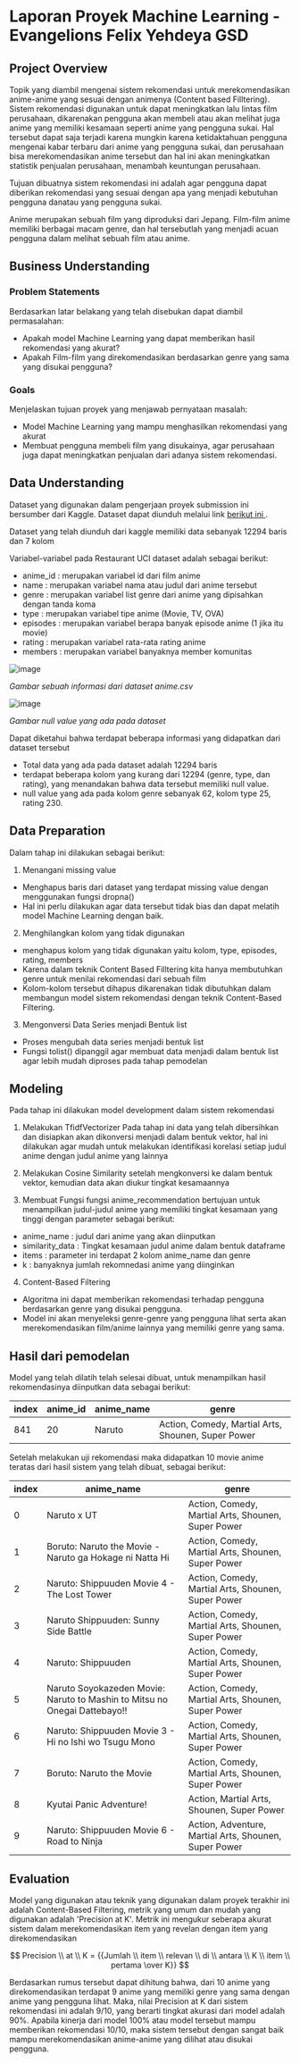 # Laporan Proyek Machine Learning - Evangelions Felix Yehdeya GSD

## Project Overview

Topik yang diambil mengenai sistem rekomendasi untuk merekomendasikan anime-anime yang sesuai dengan animenya (Content based Filltering). Sistem rekomendasi digunakan untuk dapat meningkatkan lalu lintas film perusahaan, dikarenakan pengguna akan membeli atau akan melihat juga anime yang memiliki kesamaan seperti anime yang pengguna sukai. Hal tersebut dapat saja terjadi karena mungkin karena ketidaktahuan pengguna mengenai kabar terbaru dari anime yang pengguna sukai, dan perusahaan bisa merekomendasikan anime tersebut dan hal ini akan meningkatkan statistik penjualan perusahaan, menambah keuntungan perusahaan.

Tujuan dibuatnya sistem rekomendasi ini adalah agar pengguna dapat diberikan rekomendasi yang sesuai dengan apa yang menjadi kebutuhan pengguna danatau yang pengguna sukai.

Anime merupakan sebuah film yang diproduksi dari Jepang. Film-film anime memiliki berbagai macam genre, dan hal tersebutlah yang menjadi acuan pengguna dalam melihat sebuah film atau anime.

## Business Understanding

### Problem Statements

Berdasarkan latar belakang yang telah disebukan dapat diambil permasalahan:

- Apakah model Machine Learning yang dapat memberikan hasil rekomendasi yang akurat?
- Apakah Film-film yang direkomendasikan berdasarkan genre yang sama yang disukai pengguna?

### Goals

Menjelaskan tujuan proyek yang menjawab pernyataan masalah:
- Model Machine Learning yang mampu menghasilkan rekomendasi yang akurat
- Membuat pengguna membeli film yang disukainya, agar perusahaan juga dapat meningkatkan penjualan dari adanya sistem rekomendasi.

## Data Understanding
Dataset yang digunakan dalam pengerjaan proyek submission ini bersumber dari Kaggle. Dataset dapat diunduh melalui link  [berikut ini ](https://www.kaggle.com/datasets/CooperUnion/anime-recommendations-database).

Dataset yang telah diunduh dari kaggle memiliki data sebanyak  12294 baris dan 7 kolom

Variabel-variabel pada Restaurant UCI dataset adalah sebagai berikut:
- anime_id : merupakan variabel id dari film anime 
- name : merupakan variabel nama atau judul dari anime tersebut
- genre : merupakan variabel list genre dari anime yang dipisahkan dengan tanda koma
- type : merupakan variabel tipe anime (Movie, TV, OVA)
- episodes : merupakan variabel berapa banyak episode anime (1 jika itu movie)
- rating : merupakan variabel rata-rata rating anime
- members : merupakan variabel banyaknya member komunitas

![image](https://github.com/EvangelionsFelix8/Submission-1---Predictive-Analytics/assets/89820016/808f1910-0738-48c1-bd58-b97ca8d9baf7)

*Gambar sebuah informasi dari dataset anime.csv*

![image](https://github.com/EvangelionsFelix8/Submission-1---Predictive-Analytics/assets/89820016/c05d4ddd-5912-4007-8ffd-87e708f1ef96)

*Gambar null value yang ada pada dataset*

Dapat diketahui bahwa terdapat beberapa informasi yang didapatkan dari dataset tersebut
- Total data yang ada pada dataset adalah 12294 baris
- terdapat beberapa kolom yang kurang dari 12294 (genre, type, dan rating), yang menandakan bahwa data tersebut memiliki null value.
- null value yang ada pada kolom genre sebanyak 62, kolom type 25, rating 230.

## Data Preparation
Dalam tahap ini dilakukan sebagai berikut:
1. Menangani missing value
- Menghapus baris dari dataset yang terdapat missing value dengan menggunakan fungsi dropna()
- Hal ini perlu dilakukan agar data tersebut tidak bias dan dapat melatih model Machine Learning dengan baik.

2. Menghilangkan kolom yang tidak digunakan
- menghapus kolom yang tidak digunakan yaitu kolom, type, episodes, rating, members
- Karena dalam teknik Content Based Filltering kita hanya membutuhkan genre untuk menilai rekomendasi dari sebuah film
- Kolom-kolom tersebut dihapus dikarenakan tidak dibutuhkan dalam membangun model sistem rekomendasi dengan teknik Content-Based Filtering.

3. Mengonversi Data Series menjadi Bentuk list
- Proses mengubah data series menjadi bentuk list
- Fungsi tolist() dipanggil agar membuat data menjadi dalam bentuk list agar lebih mudah diproses pada tahap pemodelan

## Modeling
Pada tahap ini dilakukan model development dalam sistem rekomendasi

1. Melakukan TfidfVectorizer
Pada tahap ini data yang telah dibersihkan dan disiapkan akan dikonversi menjadi dalam bentuk vektor, hal ini dilakukan agar mudah untuk melakukan identifikasi korelasi setiap judul anime dengan judul anime yang lainnya

2. Melakukan Cosine Similarity
setelah mengkonversi ke dalam bentuk vektor, kemudian data akan diukur tingkat kesamaannya

3. Membuat Fungsi
fungsi anime_recommendation bertujuan untuk menampilkan judul-judul anime yang memiliki tingkat kesamaan yang tinggi dengan parameter sebagai berikut:
- anime_name : judul dari anime yang akan diinputkan
- similarity_data : Tingkat kesamaan judul anime dalam bentuk dataframe
- items : parameter ini terdapat 2 kolom anime_name dan genre
- k : banyaknya jumlah rekomnedasi anime yang diinginkan

4. Content-Based Filtering
- Algoritma ini dapat memberikan rekomendasi terhadap pengguna berdasarkan genre yang disukai pengguna.
- Model ini akan menyeleksi genre-genre yang pengguna lihat serta akan merekomendasikan film/anime lainnya yang memiliki genre yang sama.

## Hasil dari pemodelan
Model yang telah dilatih telah selesai dibuat, untuk menampilkan hasil rekomendasinya diinputkan data sebagai berikut:

| index | anime_id | anime_name | genre                                              |
|-------|----------|------------|----------------------------------------------------|
| 841   | 20       | Naruto     | Action, Comedy, Martial Arts, Shounen, Super Power |

Setelah melakukan uji rekomendasi maka didapatkan 10 movie anime teratas dari hasil sistem yang telah dibuat, sebagai berikut:

|index|anime\_name|genre|
|---|---|---|
|0|Naruto x UT|Action, Comedy, Martial Arts, Shounen, Super Power|
|1|Boruto: Naruto the Movie - Naruto ga Hokage ni Natta Hi|Action, Comedy, Martial Arts, Shounen, Super Power|
|2|Naruto: Shippuuden Movie 4 - The Lost Tower|Action, Comedy, Martial Arts, Shounen, Super Power|
|3|Naruto Shippuuden: Sunny Side Battle|Action, Comedy, Martial Arts, Shounen, Super Power|
|4|Naruto: Shippuuden|Action, Comedy, Martial Arts, Shounen, Super Power|
|5|Naruto Soyokazeden Movie: Naruto to Mashin to Mitsu no Onegai Dattebayo\!\!|Action, Comedy, Martial Arts, Shounen, Super Power|
|6|Naruto: Shippuuden Movie 3 - Hi no Ishi wo Tsugu Mono|Action, Comedy, Martial Arts, Shounen, Super Power|
|7|Boruto: Naruto the Movie|Action, Comedy, Martial Arts, Shounen, Super Power|
|8|Kyutai Panic Adventure\!|Action, Martial Arts, Shounen, Super Power|
|9|Naruto: Shippuuden Movie 6 - Road to Ninja|Action, Adventure, Martial Arts, Shounen, Super Power|

## Evaluation
Model yang digunakan atau teknik yang digunakan dalam proyek terakhir ini adalah Content-Based Filtering, metrik yang umum dan mudah yang digunakan adalah 'Precision at K'. Metrik ini mengukur seberapa akurat sistem dalam merekomendasikan item yang revelan dengan item yang direkomendasikan

$$ Precision \\ at \\ K = {{Jumlah \\ item \\ relevan \\ di \\ antara \\ K \\ item \\ pertama \over K}} $$

Berdasarkan rumus tersebut dapat dihitung bahwa, dari 10 anime yang direkomendasikan terdapat 9 anime yang memiliki genre yang sama dengan anime yang pengguna lihat. Maka, nilai Precision at K dari sistem rekomendasi ini adalah 9/10, yang berarti tingkat akurasi dari model adalah 90%. Apabila kinerja dari model 100% atau model tersebut mampu memberikan rekomendasi 10/10, maka sistem tersebut dengan sangat baik mampu merekomendasikan anime-anime yang dilihat atau disukai pengguna.
